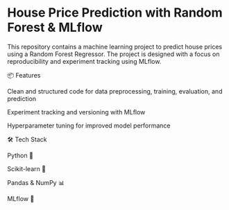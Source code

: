 #  House Price Prediction with Random Forest & MLflow

This repository contains a machine learning project to predict house prices using a Random Forest Regressor. The project is designed with a focus on reproducibility and experiment tracking using MLflow.

📦 Features

Clean and structured code for data preprocessing, training, evaluation, and prediction

Experiment tracking and versioning with MLflow

Hyperparameter tuning for improved model performance


🛠️ Tech Stack

Python 🐍

Scikit-learn 🌲

Pandas & NumPy 📊

MLflow 🧪
